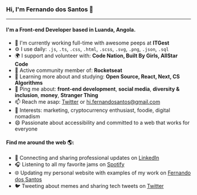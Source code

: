 ### Hi, I'm Fernando dos Santos 👋
---

#### I'm a Front-end Developer based in Luanda, Angola.

- 🏢 I'm currently working full-time with awesome peeps at **ITGest**
- ⚙️ I use daily: `.js`, `.ts`, `.css`, `.html`, `.scss`, `.svg`, `.png`, `.json`, `.sql`
- 🌍 I support and volunteer with: **Code Nation, Built By Girls, AllStar Code**
- 💅 Active community member of: **Rocketseat**
- 🌱 Learning more about and studying: **Open Source, React, Next, CS Algorithms**
- 💬 Ping me about: **front-end development**, **social media**, **diversity & inclusion**, **money**, **Stranger Thing**
- 📫 Reach me asap: <a href="https://twitter.com/buzzcode42/">Twitter</a> or hi.fernandosantos@gmail.com
- 💜 Interests: marketing, cryptocurrency enthusiast, foodie, digital nomadism
- 😄 Passionate about accessibility and committed to a web that works for everyone

#### Find me around the web 🌎:
- 💼 Connecting and sharing professional updates on <a href="https://www.linkedin.com/in/buzzcode42/">LinkedIn</a>
- 🎧 Listening to all my favorite jams on <a href="https://open.spotify.com/user/21r47siauw3dl4bkfb2bqycdi">Spotify</a>
- 🌐 Updating my personal website with examples of my work on <a href="https://fernandodossantos.netlify.app/">Fernando dos Santos</a>
- 🐦 Tweeting about memes and sharing tech tweets on <a href="https://twitter.com/buzzcode42/">Twitter</a>


<!--
**FernandoDS** is a ✨ _special_ ✨ repository because its `README.md` (this file) appears on your GitHub profile.

Here are some ideas to get you started:

- 🔭 I’m currently working on ...
- 🌱 I’m currently learning ...
- 👯 I’m looking to collaborate on ...
- 🤔 I’m looking for help with ...
- 💬 Ask me about ...
- 📫 How to reach me: ...
- 😄 Pronouns: ...
- ⚡ Fun fact: ...

![My github stats](https://github-readme-stats.vercel.app/api?username=buzzcode42&show_icons=true)

-->
